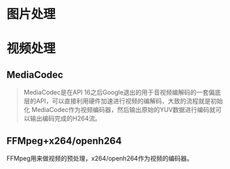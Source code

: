 
# 图片处理



# 视频处理

## MediaCodec

>MediaCodec是在API 16之后Google退出的用于音视频编解码的一套偏底层的API，可以直接利用硬件加速进行视频的编解码，大致的流程就是初始化
MediaCodec作为视频编码器，然后输出原始的YUV数据进行编码就可以输出编码完成的H264流。

## FFMpeg+x264/openh264

FFMpeg用来做视频的预处理，x264/openh264作为视频的编码器。